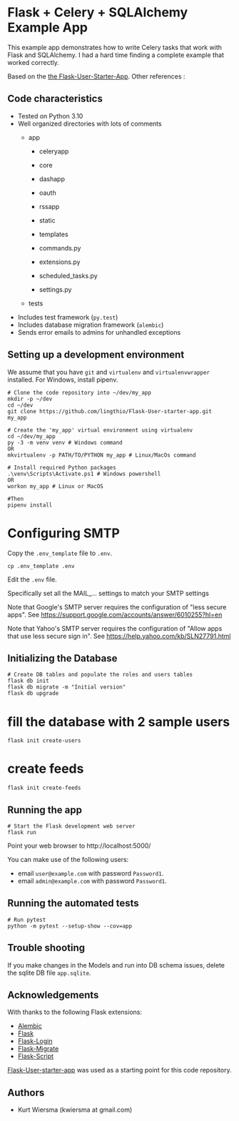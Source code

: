 # Flask + Celery + SQLAlchemy Example App

This example app demonstrates how to write Celery tasks that work with Flask and
SQLAlchemy. I had a hard time finding a complete example that worked correctly.

Based on the [the Flask-User-Starter-App](https://github.com/lingthio/Flask-User-starter-app).
Other references : 

## Code characteristics

* Tested on Python 3.10
* Well organized directories with lots of comments
    * app
        * celeryapp
        * core
        * dashapp
        * oauth
        * rssapp
        * static
        * templates

        * commands.py
        * extensions.py
        * scheduled_tasks.py
        * settings.py

        
    * tests
* Includes test framework (`py.test`)
* Includes database migration framework (`alembic`)
* Sends error emails to admins for unhandled exceptions


## Setting up a development environment

We assume that you have `git` and `virtualenv` and `virtualenvwrapper` installed. For Windows, install pipenv.

    # Clone the code repository into ~/dev/my_app
    mkdir -p ~/dev
    cd ~/dev
    git clone https://github.com/lingthio/Flask-User-starter-app.git my_app

    # Create the 'my_app' virtual environment using virtualenv
    cd ~/dev/my_app
    py -3 -m venv venv # Windows command
    OR  
    mkvirtualenv -p PATH/TO/PYTHON my_app # Linux/MacOs command

    # Install required Python packages
    .\venv\Scripts\Activate.ps1 # Windows powershell
    OR
    workon my_app # Linux or MacOS

    #Then
    pipenv install


# Configuring SMTP

Copy the `.env_template` file to `.env`.

    cp .env_template .env

Edit the `.env` file.

Specifically set all the MAIL_... settings to match your SMTP settings

Note that Google's SMTP server requires the configuration of "less secure apps".
See https://support.google.com/accounts/answer/6010255?hl=en

Note that Yahoo's SMTP server requires the configuration of "Allow apps that use less secure sign in".
See https://help.yahoo.com/kb/SLN27791.html


## Initializing the Database

    # Create DB tables and populate the roles and users tables
    flask db init
    flask db migrate -m "Initial version"
    flask db upgrade
# fill the database with 2 sample users
    flask init create-users
# create feeds
    flask init create-feeds

## Running the app

    # Start the Flask development web server
    flask run

Point your web browser to http://localhost:5000/

You can make use of the following users:
- email `user@example.com` with password `Password1`.
- email `admin@example.com` with password `Password1`.


## Running the automated tests

    # Run pytest
    python -m pytest --setup-show --cov=app


## Trouble shooting

If you make changes in the Models and run into DB schema issues, delete the sqlite DB file `app.sqlite`.


## Acknowledgements

With thanks to the following Flask extensions:

* [Alembic](http://alembic.zzzcomputing.com/)
* [Flask](http://flask.pocoo.org/)
* [Flask-Login](https://flask-login.readthedocs.io/)
* [Flask-Migrate](https://flask-migrate.readthedocs.io/)
* [Flask-Script](https://flask-script.readthedocs.io/)

<!-- Please consider leaving this line. Thank you -->
[Flask-User-starter-app](https://github.com/lingthio/Flask-User-starter-app) was used as a starting point for this code repository.


## Authors

- Kurt Wiersma (kwiersma at gmail.com)